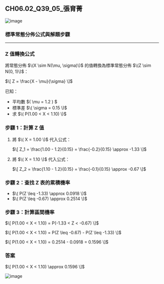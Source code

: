 ## CH06.02_Q39_05_張育菁 

![image](https://github.com/user-attachments/assets/58e6da8a-ae20-457d-9507-f56d239e8862)

### **標準常態分佈公式與解題步驟**

---

### **Z 值轉換公式**

將常態分佈 $\(X \sim N(\mu, \sigma)\)$ 的值轉換為標準常態分佈 $\(Z \sim N(0, 1)\)$：

$\[
Z = \frac{X - \mu}{\sigma}
\]$

已知：  
- 平均數 $\( \mu = 1.2 \) $ 
- 標準差 $\( \sigma = 0.15 \)$
- 求 $\( P(1.00 < X < 1.10) \)$

### **步驟 1：計算 Z 值**

1. 將 $\( X = 1.00 \)$ 代入公式：

   $\[
   Z_1 = \frac{1.00 - 1.2}{0.15} = \frac{-0.2}{0.15} \approx -1.33
   \]$

2. 將 $\( X = 1.10 \)$ 代入公式：

   $\[
   Z_2 = \frac{1.10 - 1.2}{0.15} = \frac{-0.1}{0.15} \approx -0.67
   \]$


### **步驟 2：查找 Z 表的累積機率**

- $\( P(Z \leq -1.33) \approx 0.0918 \)$  
- $\( P(Z \leq -0.67) \approx 0.2514 \)$


### **步驟 3：計算區間機率**

$\[
P(1.00 < X < 1.10) = P(-1.33 < Z < -0.67)
\]$

$\[
P(1.00 < X < 1.10) = P(Z \leq -0.67) - P(Z \leq -1.33)
\]$

$\[
P(1.00 < X < 1.10) = 0.2514 - 0.0918 = 0.1596
\]$

### **答案**

$\[
P(1.00 < X < 1.10) \approx 0.1596
\]$


![image](https://github.com/user-attachments/assets/c4f30a50-def2-4059-b7b1-77fb1ec91ca7)
